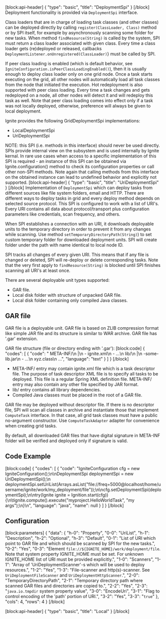 [block:api-header]
{
  "type": "basic",
  "title": "DeploymentSpi"
}
[/block]
Deployment functionality is provided via `DeploymentSpi` interface.

Class loaders that are in charge of loading task classes (and other classes) can be deployed directly by calling `register(ClassLoader, Class)` method or by SPI itself, for example by asynchronously scanning some folder for new tasks. When method `findResource(String)` is called by the system, SPI must return a class loader associated with given class. Every time a class loader gets (re)deployed or released, callbacks `DeploymentListener.onUnregistered(ClassLoader)`} must be called by SPI.

If peer class loading is enabled (which is default behavior, see `IgniteConfiguration.isPeerClassLoadingEnabled()`), then it is usually enough to deploy class loader only on one grid node. Once a task starts executing on the grid, all other nodes will automatically load all task classes from the node that initiated the execution. Hot redeployment is also supported with peer class loading. Every time a task changes and gets redeployed on a node, all other nodes will detect it and will redeploy this task as well. Note that peer class loading comes into effect only if a task was not locally deployed, otherwise, preference will always be given to local deployment.

Ignite provides the following GridDeploymentSpi implementations:
  * LocalDeploymentSpi
  * UriDeploymentSpi

NOTE: this SPI (i.e. methods in this interface) should never be used directly. SPIs provide internal view on the subsystem and is used internally by Ignite kernal. In rare use cases when access to a specific implementation of this SPI is required - an instance of this SPI can be obtained via Ignite.configuration() method to check its configuration properties or call other non-SPI methods. Note again that calling methods from this interface on the obtained instance can lead to undefined behavior and explicitly not supported.
[block:api-header]
{
  "type": "basic",
  "title": "UriDeploymentSpi"
}
[/block]
Implementation of `DeploymentSpi` which can deploy tasks from different sources like file system folders, email and HTTP. There are different ways to deploy tasks in grid and every deploy method depends on selected source protocol. This SPI is configured to work with a list of URI's. Every URI contains all data about protocol/transport plus configuration parameters like credentials, scan frequency, and others.

When SPI establishes a connection with an URI, it downloads deployable units to the temporary directory in order to prevent it from any changes while scanning. Use method `setTemporaryDirectoryPath(String)`) to set custom temporary folder for downloaded deployment units. SPI will create folder under the path with name identical to local node ID.

SPI tracks all changes of every given URI. This means that if any file is changed or deleted, SPI will re-deploy or delete corresponding tasks. Note that the very first apply to `findResource(String)` is blocked until SPI finishes scanning all URI's at least once.

There are several deployable unit types supported:
  * GAR file.
  * Local disk folder with structure of unpacked GAR file.
  * Local disk folder containing only compiled Java classes.

## GAR file
GAR file is a deployable unit. GAR file is based on ZLIB compression format like simple JAR file and its structure is similar to WAR archive. GAR file has '.gar' extension.

GAR file structure (file or directory ending with '.gar'):
[block:code]
{
  "codes": [
    {
      "code": "      META-INF/\n              |\n               - ignite.xml\n               - ...\n      lib/\n         |\n          -some-lib.jar\n          - ...\n      xyz.class\n      ...",
      "language": "text"
    }
  ]
}
[/block]
  * META-INF/ entry may contain ignite.xml file which is a task descriptor file. The purpose of task descriptor XML file is to specify all tasks to be deployed. This file is a regular Spring XML definition file. META-INF/ entry may also contain any other file specified by JAR format.
  * lib/ entry contains all library dependencies.
  * Compiled Java classes must be placed in the root of a GAR file.

GAR file may be deployed without descriptor file. If there is no descriptor file, SPI will scan all classes in archive and instantiate those that implement `ComputeTask` interface. In that case, all grid task classes must have a public no-argument constructor. Use `ComputeTaskAdapter` adapter for convenience when creating grid tasks.

By default, all downloaded GAR files that have digital signature in META-INF folder will be verified and deployed only if signature is valid.

## Code Example
[block:code]
{
  "codes": [
    {
      "code": "IgniteConfiguration cfg = new IgniteConfiguration();\n\nDeploymentSpi deploymentSpi = new UriDeploymentSpi();\n        deploymentSpi.setUriList(Arrays.asList(\"file://freq=5000@localhost/home/username/ignite/work/my_deployment/file\"));\n\ncfg.setDeploymentSpi(deploymentSpi);\n\ntry(Ignite ignite = Ignition.start(cfg)) {\n\tignite.compute().execute(\"myproject.HelloWorldTask\", \"my args\");\n}\n",
      "language": "java",
      "name": null
    }
  ]
}
[/block]
## Configuration

[block:parameters]
{
  "data": {
    "h-0": "Property",
    "0-0": "UriList",
    "h-1": "Description",
    "h-2": "Optional",
    "h-3": "Default",
    "0-1": "List of URI which point to GAR file and which should be scanned by SPI for the new tasks.",
    "0-2": "Yes",
    "0-3": "Element `file://${IGNITE_HOME}/work/deployment/file`. Note that system property IGNITE_HOME must be set. For unknown IGNITE_HOME list of URI must be provided explicitly.",
    "1-0": "Scanners",
    "1-1": "Array of 'UriDeploymentScanner'-s which will be used to deploy resources.",
    "1-2": "Yes",
    "1-3": "File-scanner and http(s)-scanner. See `UriDeploymentFileScanner` and `UriDeploymentHttpScanner`.",
    "2-0": "TemporaryDirectoryPath",
    "2-1": "Temporary directory path where scanned GAR files and directories are copied to.",
    "2-2": "Yes",
    "2-3": "`java.io.tmpdir` system property value",
    "3-0": "EncodeUri",
    "3-1": "Flag to control encoding of the 'path' portion of URI.",
    "3-2": "Yes",
    "3-3": "`true`"
  },
  "cols": 4,
  "rows": 4
}
[/block]

[block:api-header]
{
  "type": "basic",
  "title": "Local"
}
[/block]